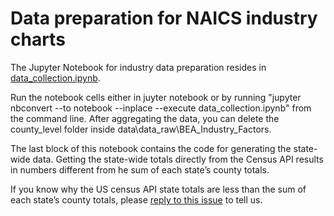 # Data preparation for NAICS industry charts

The Jupyter Notebook for industry data preparation resides in [data_collection.ipynb](data_collection.ipynb).  

Run the notebook cells either in juyter notebook or by running "jupyter nbconvert --to notebook --inplace --execute data_collection.ipynb" from the command line. After aggregating the data, you can delete the county_level folder inside data\data_raw\BEA_Industry_Factors.  

The last block of this notebook contains the code for generating the state-wide data. Getting the state-wide totals directly from the Census API results in numbers different from he sum of each state’s county totals.  

If you know why the US census API state totals are less than the sum of each state’s county totals, please [reply to this issue](https://github.com/modelearth/community/issues/9) to tell us.  

